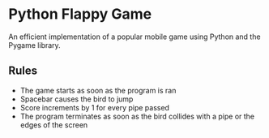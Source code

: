 # Python Flappy Game
An efficient implementation of a popular mobile game using Python and the Pygame library.
## Rules
- The game starts as soon as the program is ran
- Spacebar causes the bird to jump
- Score increments by 1 for every pipe passed
- The program terminates as soon as the bird collides with a pipe or the edges of the screen
